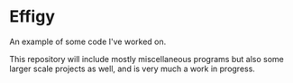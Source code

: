 # Effigy
An example of some code I've worked on.

This repository will include mostly miscellaneous programs but also some larger scale projects as well, and is very much a work in progress.
